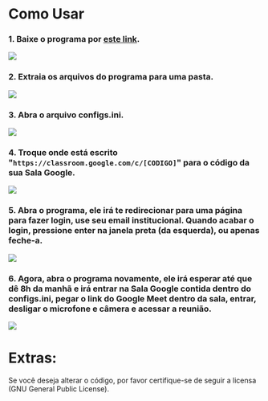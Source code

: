 # Como Usar

### 1. Baixe o programa por [este link](https://github.com/garrafielo/Bot-Gostoso999/releases).
<img src="https://imgur.com/GuX8t1a.jpg"/>

### 2. Extraia os arquivos do programa para uma pasta.
<img src="https://imgur.com/BRjUNc9.jpg"/>

### 3. Abra o arquivo configs.ini.
<img src="https://imgur.com/3y5ps9T.jpg"/>
<br>

### 4. Troque onde está escrito "`https://classroom.google.com/c/[CODIGO]`" para o código da sua Sala Google.
<img src="https://imgur.com/ab8qck7.jpg"/>

### 5. Abra o programa, ele irá te redirecionar para uma página para fazer login, use seu email institucional. Quando acabar o login, pressione enter na janela preta (da esquerda), ou apenas feche-a.
<img src="https://imgur.com/1RR8OIq.jpg"/>
<br>

### 6. Agora, abra o programa novamente, ele irá esperar até que dê 8h da manhã e irá entrar na Sala Google contida dentro do configs.ini, pegar o link do Google Meet dentro da sala, entrar, desligar o microfone e câmera e acessar a reunião.
<img src="https://imgur.com/8c4Lkw9.jpg"/>

<br>

# Extras:

Se você deseja alterar o código, por favor certifique-se de seguir a licensa (GNU General Public License).